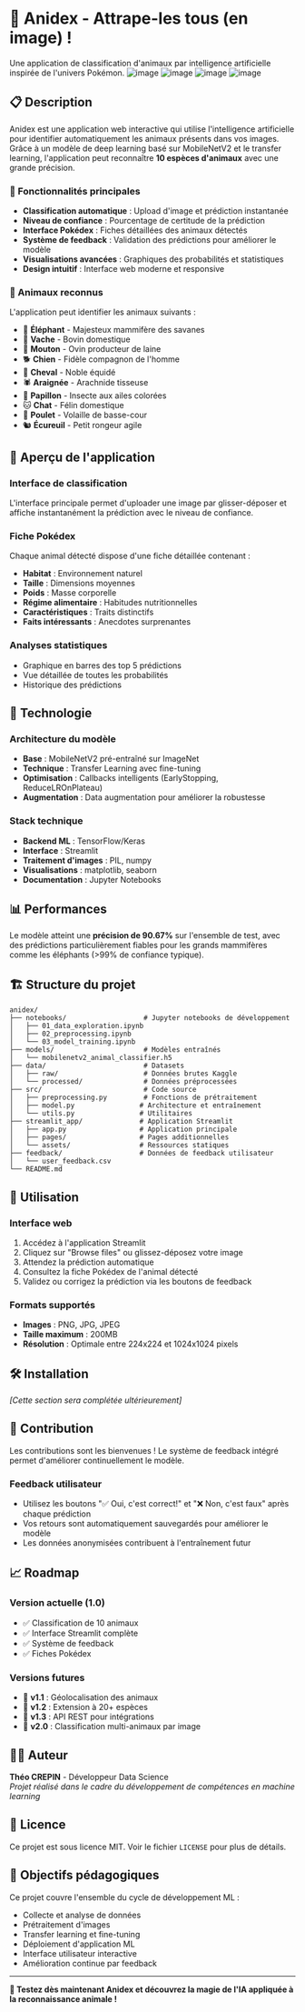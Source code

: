 # 🐾 Anidex - Attrape-les tous (en image) !

Une application de classification d'animaux par intelligence artificielle inspirée de l'univers Pokémon.
![image](https://github.com/user-attachments/assets/72cfac24-f3a0-491b-964f-61e0209b7e85)
![image](https://github.com/user-attachments/assets/c320bade-2778-4a63-acd7-dd9a81c14ba5)
![image](https://github.com/user-attachments/assets/eeeaf660-2502-4eed-941f-f0f7adcb28a7)
![image](https://github.com/user-attachments/assets/7b1ce775-7939-4538-be4f-652875fa0488)

## 📋 Description

Anidex est une application web interactive qui utilise l'intelligence artificielle pour identifier automatiquement les animaux présents dans vos images. Grâce à un modèle de deep learning basé sur MobileNetV2 et le transfer learning, l'application peut reconnaître **10 espèces d'animaux** avec une grande précision.

### 🎯 Fonctionnalités principales

- **Classification automatique** : Upload d'image et prédiction instantanée
- **Niveau de confiance** : Pourcentage de certitude de la prédiction
- **Interface Pokédex** : Fiches détaillées des animaux détectés
- **Système de feedback** : Validation des prédictions pour améliorer le modèle
- **Visualisations avancées** : Graphiques des probabilités et statistiques
- **Design intuitif** : Interface web moderne et responsive

### 🦁 Animaux reconnus

L'application peut identifier les animaux suivants :
- 🐘 **Éléphant** - Majesteux mammifère des savanes
- 🐄 **Vache** - Bovin domestique
- 🐑 **Mouton** - Ovin producteur de laine
- 🐕 **Chien** - Fidèle compagnon de l'homme
- 🐎 **Cheval** - Noble équidé
- 🕷️ **Araignée** - Arachnide tisseuse
- 🦋 **Papillon** - Insecte aux ailes colorées
- 🐱 **Chat** - Félin domestique
- 🐔 **Poulet** - Volaille de basse-cour
- 🐿️ **Écureuil** - Petit rongeur agile

## 🚀 Aperçu de l'application

### Interface de classification
L'interface principale permet d'uploader une image par glisser-déposer et affiche instantanément la prédiction avec le niveau de confiance.

### Fiche Pokédex
Chaque animal détecté dispose d'une fiche détaillée contenant :
- **Habitat** : Environnement naturel
- **Taille** : Dimensions moyennes
- **Poids** : Masse corporelle
- **Régime alimentaire** : Habitudes nutritionnelles
- **Caractéristiques** : Traits distinctifs
- **Faits intéressants** : Anecdotes surprenantes

### Analyses statistiques
- Graphique en barres des top 5 prédictions
- Vue détaillée de toutes les probabilités
- Historique des prédictions

## 🧠 Technologie

### Architecture du modèle
- **Base** : MobileNetV2 pré-entraîné sur ImageNet
- **Technique** : Transfer Learning avec fine-tuning
- **Optimisation** : Callbacks intelligents (EarlyStopping, ReduceLROnPlateau)
- **Augmentation** : Data augmentation pour améliorer la robustesse

### Stack technique
- **Backend ML** : TensorFlow/Keras
- **Interface** : Streamlit
- **Traitement d'images** : PIL, numpy
- **Visualisations** : matplotlib, seaborn
- **Documentation** : Jupyter Notebooks

## 📊 Performances

Le modèle atteint une **précision de 90.67%** sur l'ensemble de test, avec des prédictions particulièrement fiables pour les grands mammifères comme les éléphants (>99% de confiance typique).

## 🏗️ Structure du projet

```
anidex/
├── notebooks/                   # Jupyter notebooks de développement
│   ├── 01_data_exploration.ipynb
│   ├── 02_preprocessing.ipynb
│   └── 03_model_training.ipynb
├── models/                      # Modèles entraînés
│   └── mobilenetv2_animal_classifier.h5
├── data/                        # Datasets
│   ├── raw/                     # Données brutes Kaggle
│   └── processed/               # Données préprocessées
├── src/                         # Code source
│   ├── preprocessing.py         # Fonctions de prétraitement
│   ├── model.py                # Architecture et entraînement
│   └── utils.py                # Utilitaires
├── streamlit_app/              # Application Streamlit
│   ├── app.py                  # Application principale
│   ├── pages/                  # Pages additionnelles
│   └── assets/                 # Ressources statiques
├── feedback/                   # Données de feedback utilisateur
│   └── user_feedback.csv
└── README.md
```

## 📖 Utilisation

### Interface web

1. Accédez à l'application Streamlit
2. Cliquez sur "Browse files" ou glissez-déposez votre image
3. Attendez la prédiction automatique
4. Consultez la fiche Pokédex de l'animal détecté
5. Validez ou corrigez la prédiction via les boutons de feedback

### Formats supportés
- **Images** : PNG, JPG, JPEG
- **Taille maximum** : 200MB
- **Résolution** : Optimale entre 224x224 et 1024x1024 pixels

## 🛠️ Installation

*[Cette section sera complétée ultérieurement]*

## 🤝 Contribution

Les contributions sont les bienvenues ! Le système de feedback intégré permet d'améliorer continuellement le modèle.

### Feedback utilisateur
- Utilisez les boutons "✅ Oui, c'est correct!" et "❌ Non, c'est faux" après chaque prédiction
- Vos retours sont automatiquement sauvegardés pour améliorer le modèle
- Les données anonymisées contribuent à l'entraînement futur

## 📈 Roadmap

### Version actuelle (1.0)
- ✅ Classification de 10 animaux
- ✅ Interface Streamlit complète
- ✅ Système de feedback
- ✅ Fiches Pokédex

### Versions futures
- 🔄 **v1.1** : Géolocalisation des animaux
- 🔄 **v1.2** : Extension à 20+ espèces
- 🔄 **v1.3** : API REST pour intégrations
- 🔄 **v2.0** : Classification multi-animaux par image

## 👨‍💻 Auteur

**Théo CREPIN** - Développeur Data Science  
*Projet réalisé dans le cadre du développement de compétences en machine learning*

## 📄 Licence

Ce projet est sous licence MIT. Voir le fichier `LICENSE` pour plus de détails.

## 🎯 Objectifs pédagogiques

Ce projet couvre l'ensemble du cycle de développement ML :
- Collecte et analyse de données
- Prétraitement d'images
- Transfer learning et fine-tuning
- Déploiement d'application ML
- Interface utilisateur interactive
- Amélioration continue par feedback

---

**🌟 Testez dès maintenant Anidex et découvrez la magie de l'IA appliquée à la reconnaissance animale !**
